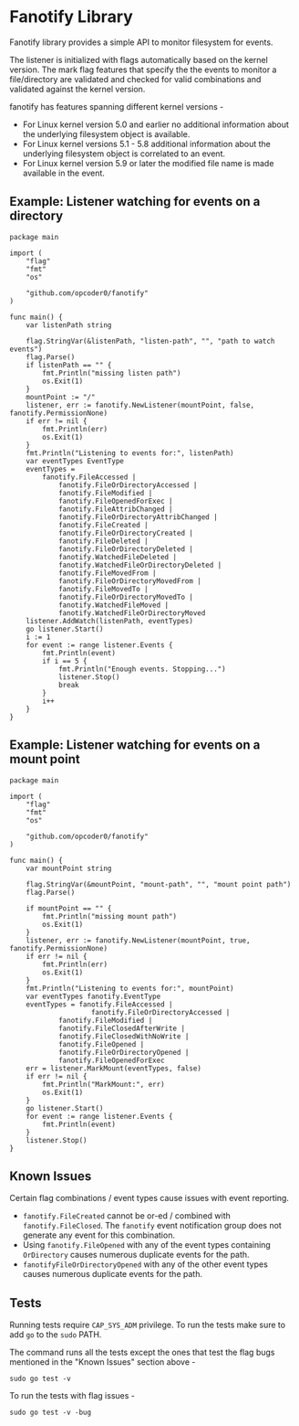 # Fanotify Library

Fanotify library provides a simple API to monitor filesystem for events.

The listener is initialized with flags automatically based on the kernel version. The mark flag features that specify the
the events to monitor a file/directory are validated and checked for valid combinations and validated against the kernel
version.

fanotify has features spanning different kernel versions -

- For Linux kernel version 5.0 and earlier no additional information about the underlying filesystem object is available.
- For Linux kernel versions 5.1 - 5.8 additional information about the underlying filesystem object is correlated to an event.
- For Linux kernel version 5.9 or later the modified file name is made available in the event.

## Example: Listener watching for events on a directory

```
package main

import (
	"flag"
	"fmt"
	"os"

	"github.com/opcoder0/fanotify"
)

func main() {
	var listenPath string

	flag.StringVar(&listenPath, "listen-path", "", "path to watch events")
	flag.Parse()
	if listenPath == "" {
		fmt.Println("missing listen path")
		os.Exit(1)
	}
	mountPoint := "/"
	listener, err := fanotify.NewListener(mountPoint, false, fanotify.PermissionNone)
	if err != nil {
		fmt.Println(err)
		os.Exit(1)
	}
	fmt.Println("Listening to events for:", listenPath)
	var eventTypes EventType
	eventTypes =
		fanotify.FileAccessed |
			fanotify.FileOrDirectoryAccessed |
			fanotify.FileModified |
			fanotify.FileOpenedForExec |
			fanotify.FileAttribChanged |
			fanotify.FileOrDirectoryAttribChanged |
			fanotify.FileCreated |
			fanotify.FileOrDirectoryCreated |
			fanotify.FileDeleted |
			fanotify.FileOrDirectoryDeleted |
			fanotify.WatchedFileDeleted |
			fanotify.WatchedFileOrDirectoryDeleted |
			fanotify.FileMovedFrom |
			fanotify.FileOrDirectoryMovedFrom |
			fanotify.FileMovedTo |
			fanotify.FileOrDirectoryMovedTo |
			fanotify.WatchedFileMoved |
			fanotify.WatchedFileOrDirectoryMoved
	listener.AddWatch(listenPath, eventTypes)
	go listener.Start()
	i := 1
	for event := range listener.Events {
		fmt.Println(event)
		if i == 5 {
			fmt.Println("Enough events. Stopping...")
			listener.Stop()
			break
		}
		i++
	}
}
```

## Example: Listener watching for events on a mount point

```
package main

import (
	"flag"
	"fmt"
	"os"

	"github.com/opcoder0/fanotify"
)

func main() {
	var mountPoint string

	flag.StringVar(&mountPoint, "mount-path", "", "mount point path")
	flag.Parse()

	if mountPoint == "" {
		fmt.Println("missing mount path")
		os.Exit(1)
	}
	listener, err := fanotify.NewListener(mountPoint, true, fanotify.PermissionNone)
	if err != nil {
		fmt.Println(err)
		os.Exit(1)
	}
	fmt.Println("Listening to events for:", mountPoint)
	var eventTypes fanotify.EventType
	eventTypes = fanotify.FileAccessed |
	                fanotify.FileOrDirectoryAccessed |
			fanotify.FileModified |
			fanotify.FileClosedAfterWrite |
			fanotify.FileClosedWithNoWrite |
			fanotify.FileOpened |
			fanotify.FileOrDirectoryOpened |
			fanotify.FileOpenedForExec
	err = listener.MarkMount(eventTypes, false)
	if err != nil {
		fmt.Println("MarkMount:", err)
		os.Exit(1)
	}
	go listener.Start()
	for event := range listener.Events {
		fmt.Println(event)
	}
	listener.Stop()
}
```
## Known Issues

Certain flag combinations / event types cause issues with event reporting.

- `fanotify.FileCreated` cannot be or-ed / combined with `fanotify.FileClosed`. The `fanotify` event notification group does not generate any event for this combination.
- Using `fanotify.FileOpened` with any of the event types containing `OrDirectory` causes numerous duplicate events for the path.
- `fanotifyFileOrDirectoryOpened` with any of the other event types causes numerous duplicate events for the path.

## Tests

Running tests require `CAP_SYS_ADM` privilege. To run the tests make sure to add `go` to the `sudo` PATH.

The command runs all the tests except the ones that test the flag bugs mentioned in the "Known Issues" section above -

```
sudo go test -v
```

To run the tests with flag issues -

```
sudo go test -v -bug
```
